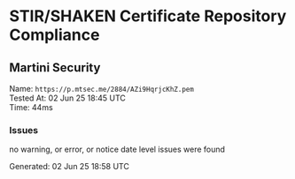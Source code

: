# STIR/SHAKEN Certificate Repository Compliance

## Martini Security

Name: `https://p.mtsec.me/2884/AZi9HqrjcKhZ.pem`\
Tested At: 02 Jun 25 18:45 UTC\
Time: 44ms

### Issues

no warning, or error, or notice date level issues were found

Generated: 02 Jun 25 18:58 UTC